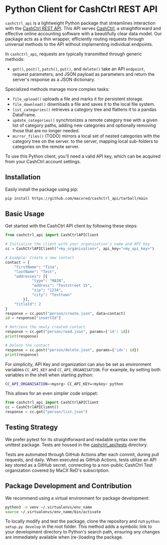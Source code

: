# Python Client for CashCtrl REST API

`cashctrl_api` is a lightweight Python package that streamlines interaction with the [CashCtrl REST API](https://app.cashctrl.com/static/help/en/api/index.html). This API serves [CashCtrl](https://cashctrl.com), a straightforward and effective online accounting software with a beautifully clear data model. Our package acts as a thin wrapper, efficiently routing requests through universal methods to the API without implementing individual endpoints.

In `cashctrl_api`, requests are typically transmitted through generic methods:

- `get()`, `post()`, `patch()`, `put()`, and `delete()` take an API `endpoint`, request parameters, and JSON payload as parameters and return the server's response as a JSON dictionary.

Specialized methods manage more complex tasks:
- `file_upload()` uploads a file and marks it for persistent storage.
- `file_download()` downloads a file and saves it to the local file system.
- `list_categories()` retrieves a category tree and flattens it to a pandas DataFrame.
- `update_categories()` synchronizes a remote category tree with a given list of category paths,
   adding new categories and optionally removing those that are no longer needed.
- `mirror_files()` (TODO) mirrors a local set of nested categories with the category tree on the server.
    to the server, mapping local sub-folders to categories on the remote server.

To use this Python client, you'll need a valid API key, which can be acquired from your CashCtrl account settings.

## Installation

Easily install the package using pip:

```bash
pip install https://github.com/macxred/cashctrl_api/tarball/main
```

## Basic Usage

Get started with the CashCtrl API client by following these steps:

```python
from cashctrl_api import CashCtrlAPIClient

# Initialize the client with your organization's name and API key
cc = CashCtrlAPIClient("<my_organisation>", api_key="<my_api_key>")

# Example: Create a new contact
contact = {
    "firstName": "Tina",
    "lastName": "Test",
    "addresses": [{
            "type": "MAIN",
            "address": "Teststreet 15",
            "zip": "1234",
            "city": "Testtown"
        }],
    "titleId": 2
}
response = cc.post("person/create.json", data=contact)
id = response["insertId"]

# Retrieve the newly created contact
response = cc.get("person/read.json", params={'id': id})
print(response)

# Delete the contact
response = cc.post("person/delete.json", params={'ids': id})
print(response)
```

For simplicity, API Key and organization can also be set as environment
variables `CC_API_KEY` and `CC_API_ORGANISATION`. For example, by setting both
variables in the shell when starting python:

```bash
CC_API_ORGANISATION=<myorg> CC_API_KEY=<mykey> python
```

This allows for an even simpler code snippet:
```python
from cashctrl_api import CashCtrlAPIClient
cc = CashCtrlAPIClient()
response = cc.get("person/list.json")
```

## Testing Strategy

We prefer pytest for its straightforward and readable syntax over the unittest
package. Tests are housed in the [cashctrl_api/tests](tests) directory.

Tests are automated through GitHub Actions after each commit, during pull
requests, and daily. When executed as GitHub Actions, tests utilize an API key
stored as a GitHub secret, connecting to a non-public CashCtrl Test
organization covered by MaCX ReD's subscription.


## Package Development and Contribution

We recommend using a virtual environment for package development:

```bash
python3 -m venv ~/.virtualenvs/env_name
source ~/.virtualenvs/env_name/bin/activate
```

To locally modify and test the package, clone the repository and run
`python setup.py develop` in the root folder. This method adds a symbolic link
to your development directory to Python's search path, ensuring any changes are
immediately available when (re-)loading the package.
